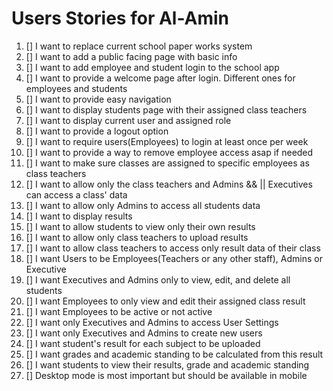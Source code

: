 # Users Stories for Al-Amin

1. [] I want to replace current school paper works system
2. [] I want to add a public facing page with basic info
3. [] I want to add employee and student login to the school app
4. [] I want to provide a welcome page after login. Different ones for employees and students
5. [] I want to provide easy navigation
6. [] I want to display students page with their assigned class teachers
7. [] I want to display current user and assigned role
8. [] I want to provide a logout option
9. [] I want to require users(Employees) to login at least once per week
10. [] I want to provide a way to remove employee access asap if needed
11. [] I want to make sure classes are assigned to specific employees as class teachers
12. [] I want to allow only the class teachers and Admins && || Executives can access a class' data
13. [] I want to allow only Admins to access all students data
14. [] I want to display results
15. [] I want to allow students to view only their own results
16. [] I want to allow only class teachers to upload results
17. [] I want to allow class teachers to access only result data of their class
18. [] I want Users to be Employees(Teachers or any other staff), Admins or Executive
19. [] I want Executives and Admins only to view, edit, and delete all students
20. [] I want Employees to only view and edit their assigned class result
21. [] I want Employees to be active or not active
22. [] I want only Executives and Admins to access User Settings
23. [] I want only Executives and Admins to create new users
24. [] I want student's result for each subject to be uploaded
25. [] I want grades and academic standing to be calculated from this result
26. [] I want students to view their results, grade and academic standing
27. [] Desktop mode is most important but should be available in mobile
